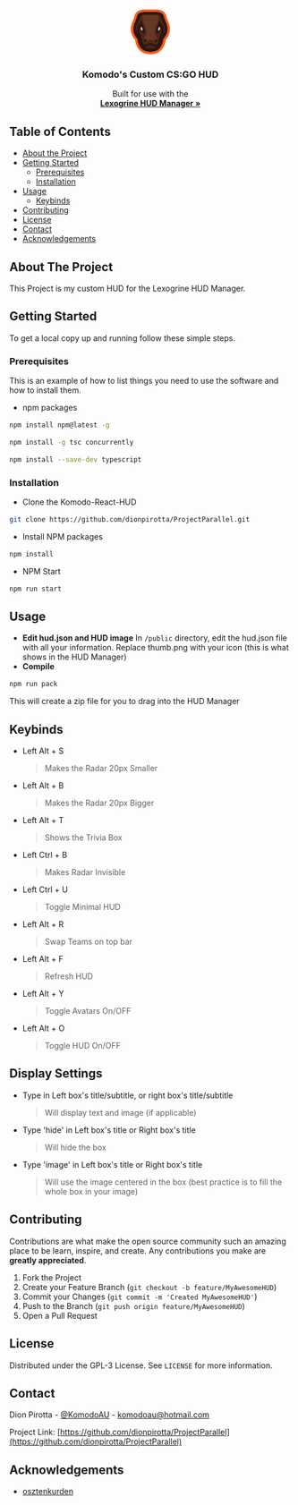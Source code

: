<!-- PROJECT LOGO -->
<br />
<p align="center">
  <a href="https://github.com/dionpirotta/ProjectParallel">
    <img src="readme/logo.png" alt="Logo" width="80" height="80">
  </a>

  <h3 align="center">Komodo's Custom CS:GO HUD</h3>

  <p align="center">
    Built for use with the
    <br />
    <a href="https://github.com/lexogrine/hud-manager"><strong>Lexogrine HUD Manager »</strong></a>
    <br />
  </p>
</p>

<!-- TABLE OF CONTENTS -->

## Table of Contents

- [About the Project](#about-the-project)
- [Getting Started](#getting-started)
  - [Prerequisites](#prerequisites)
  - [Installation](#installation)
- [Usage](#usage)
  - [Keybinds](#keybinds)
- [Contributing](#contributing)
- [License](#license)
- [Contact](#contact)
- [Acknowledgements](#acknowledgements)

<!-- ABOUT THE PROJECT -->

## About The Project

This Project is my custom HUD for the Lexogrine HUD Manager.

<!-- GETTING STARTED -->

## Getting Started

To get a local copy up and running follow these simple steps.

### Prerequisites

This is an example of how to list things you need to use the software and how to install them.

- npm packages

```sh
npm install npm@latest -g
```

```sh
npm install -g tsc concurrently
```

```sh
npm install --save-dev typescript
```

### Installation

- Clone the Komodo-React-HUD

```sh
git clone https://github.com/dionpirotta/ProjectParallel.git
```

- Install NPM packages

```sh
npm install
```

- NPM Start

```sh
npm run start
```

<!-- USAGE -->

## Usage

- **Edit hud.json and HUD image**
  In `/public` directory, edit the hud.json file with all your information. Replace thumb.png with your icon (this is what shows in the HUD Manager)
- **Compile**

```sh
npm run pack
```

This will create a zip file for you to drag into the HUD Manager

<!-- KEYBINDS -->

## Keybinds

- Left Alt + S
  > Makes the Radar 20px Smaller

- Left Alt + B
  > Makes the Radar 20px Bigger

- Left Alt + T
  > Shows the Trivia Box

- Left Ctrl + B
  > Makes Radar Invisible

- Left Ctrl + U
  > Toggle Minimal HUD

- Left Alt + R
  > Swap Teams on top bar

- Left Alt + F
  > Refresh HUD
  
- Left Alt + Y
  > Toggle Avatars On/OFF

- Left Alt + O
  > Toggle HUD On/OFF

## Display Settings

- Type in Left box's title/subtitle, or right box's title/subtitle

  > Will display text and image (if applicable)

- Type 'hide' in Left box's title or Right box's title
  > Will hide the box
- Type 'image' in Left box's title or Right box's title
  > Will use the image centered in the box (best practice is to fill the whole box in your image)

<!-- CONTRIBUTING -->

## Contributing

Contributions are what make the open source community such an amazing place to be learn, inspire, and create. Any contributions you make are **greatly appreciated**.

1. Fork the Project
2. Create your Feature Branch (`git checkout -b feature/MyAwesomeHUD`)
3. Commit your Changes (`git commit -m 'Created MyAwesomeHUD'`)
4. Push to the Branch (`git push origin feature/MyAwesomeHUD`)
5. Open a Pull Request

<!-- LICENSE -->

## License

Distributed under the GPL-3 License. See `LICENSE` for more information.

<!-- CONTACT -->

## Contact

Dion Pirotta - [@KomodoAU](https://twitter.com/KomodoAU) - komodoau@hotmail.com

Project Link: [https://github.com/dionpirotta/ProjectParallel](https://github.com/dionpirotta/ProjectParallel)

<!-- ACKNOWLEDGEMENTS -->

## Acknowledgements

- [osztenkurden](https://github.com/osztenkurden)

<!-- MARKDOWN LINKS & IMAGES -->
